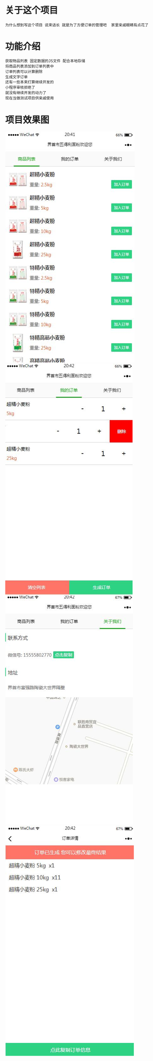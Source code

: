# 关于这个项目
    为什么想到写这个项目 说来话长 就是为了方便订单的管理吧  家里亲戚眼睛有点花了
# 功能介绍
```html
获取物品列表 固定数据的JS文件 配合本地存储
将商品列表添加到订单列表中
订单列表可以计算删除
生成文字订单
还有一些本来打算继续开发的 
小程序审核拒绝了 
就没有继续开发的动力了
现在当做测试项目供亲戚使用

```

# 项目效果图

![image](https://github.com/542154968/wdlmf/blob/master/markdownImg/1.jpg)
![image](https://github.com/542154968/wdlmf/blob/master/markdownImg/2.jpg)
![image](https://github.com/542154968/wdlmf/blob/master/markdownImg/3.jpg)
![image](https://github.com/542154968/wdlmf/blob/master/markdownImg/4.jpg)
